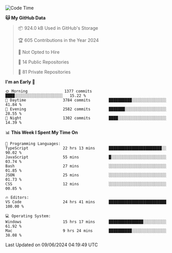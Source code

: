<!--START_SECTION:waka-->
![Code Time](http://img.shields.io/badge/Code%20Time-5%2C738%20hrs-blue)

**🐱 My GitHub Data** 

> 📦 924.0 kB Used in GitHub's Storage 
 > 
> 🏆 605 Contributions in the Year 2024
 > 
> 🚫 Not Opted to Hire
 > 
> 📜 14 Public Repositories 
 > 
> 🔑 81 Private Repositories 
 > 
**I'm an Early 🐤** 

```text
🌞 Morning                1377 commits        ████░░░░░░░░░░░░░░░░░░░░░   15.22 % 
🌆 Daytime                3784 commits        ██████████░░░░░░░░░░░░░░░   41.84 % 
🌃 Evening                2582 commits        ███████░░░░░░░░░░░░░░░░░░   28.55 % 
🌙 Night                  1302 commits        ████░░░░░░░░░░░░░░░░░░░░░   14.39 % 
```


📊 **This Week I Spent My Time On** 

```text
💬 Programming Languages: 
TypeScript               22 hrs 13 mins      ███████████████████████░░   90.02 % 
JavaScript               55 mins             █░░░░░░░░░░░░░░░░░░░░░░░░   03.74 % 
Bash                     27 mins             ░░░░░░░░░░░░░░░░░░░░░░░░░   01.85 % 
JSON                     25 mins             ░░░░░░░░░░░░░░░░░░░░░░░░░   01.73 % 
CSS                      12 mins             ░░░░░░░░░░░░░░░░░░░░░░░░░   00.85 % 

🔥 Editors: 
VS Code                  24 hrs 41 mins      █████████████████████████   100.00 % 

💻 Operating System: 
Windows                  15 hrs 17 mins      ███████████████░░░░░░░░░░   61.92 % 
Mac                      9 hrs 24 mins       ██████████░░░░░░░░░░░░░░░   38.08 % 
```


 Last Updated on 09/06/2024 04:19:49 UTC
<!--END_SECTION:waka-->

